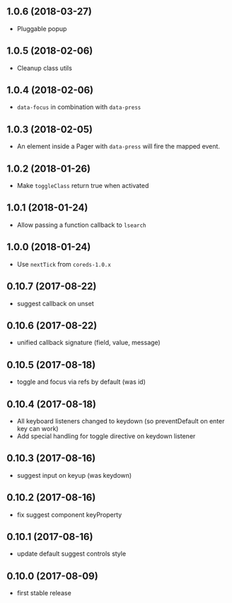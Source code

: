 ## 1.0.6 (2018-03-27)

* Pluggable popup

## 1.0.5 (2018-02-06)

* Cleanup class utils

## 1.0.4 (2018-02-06)

* `data-focus` in combination with `data-press`

## 1.0.3 (2018-02-05)

* An element inside a Pager with `data-press` will fire the mapped event.

## 1.0.2 (2018-01-26)

* Make `toggleClass` return true when activated

## 1.0.1 (2018-01-24)

* Allow passing a function callback to `lsearch`

## 1.0.0 (2018-01-24)

* Use `nextTick` from `coreds-1.0.x`

## 0.10.7 (2017-08-22)

* suggest callback on unset

## 0.10.6 (2017-08-22)

* unified callback signature (field, value, message)

## 0.10.5 (2017-08-18)

* toggle and focus via refs by default (was id)

## 0.10.4 (2017-08-18)

* All keyboard listeners changed to keydown (so preventDefault on enter key can work)
* Add special handling for toggle directive on keydown listener

## 0.10.3 (2017-08-16)

* suggest input on keyup (was keydown)

## 0.10.2 (2017-08-16)

* fix suggest component keyProperty

## 0.10.1 (2017-08-16)

* update default suggest controls style

## 0.10.0 (2017-08-09)

* first stable release
